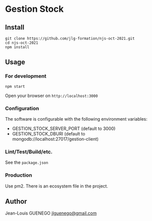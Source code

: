 # Gestion Stock

## Install

```
git clone https://github.com/jlg-formation/njs-oct-2021.git
cd njs-oct-2021
npm install
```

## Usage

### For development

```
npm start
```

Open your browser on `http://localhost:3000`

### Configuration

The software is configurable with the following environment variables:

- GESTION_STOCK_SERVER_PORT (default to 3000)
- GESTION_STOCK_DBURI (default to mongodb://localhost:27017/gestion-client)

### Lint/Test/Build/etc.

See the `package.json`

### Production

Use pm2.
There is an ecosystem file in the project.

## Author

Jean-Louis GUENEGO <jlguenego@gmail.com>
